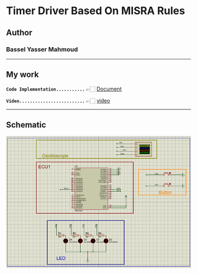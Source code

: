 # Timer Driver Based On MISRA Rules  


## Author
### **Bassel Yasser Mahmoud**

---
## My work

**`Code Implementation...........`** 👉🏻 [Document](./Code/)

**`Video.........................`** 👉🏻 [video](./Video/)

---


## Schematic
![bcm_schematic](./Simulation/led_seq_v3.PNG)

